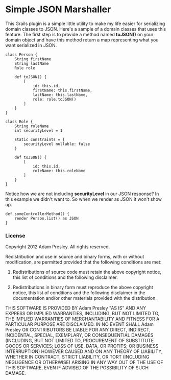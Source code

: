 # Simple JSON Marshaller

This Grails plugin is a simple little utility to make my life easier for serializing
domain classes to JSON. Here's a sample of a domain classes that uses this feature. 
The first step is to provide a method named **toJSON()** on your domain object and 
have this method return a map representing what you want serialized in JSON.

```
class Person {
	String firstName
	String lastName
	Role role

	def toJSON() {
		[
			id: this.id,
			firstName: this.firstName,
			lastName: this.lastName,
			role: role.toJSON()
		]
	}
}

class Role {
	String roleName
	int securityLevel = 1

	static constraints = {
		securityLevel nullable: false
	}

	def toJSON() {
		[
			id: this.id,
			roleName: this.roleName
		]
	}
}
```

Notice how we are not including **securityLevel** in our JSON response? In this
example we didn't want to. So when we render as JSON it won't show up.

```
def someControllerMethod() {
	render Person.list() as JSON
}
```

### License
Copyright 2012 Adam Presley. All rights reserved.

Redistribution and use in source and binary forms, with or without
modification, are permitted provided that the following conditions are met:

1. Redistributions of source code must retain the above copyright notice, this
   list of conditions and the following disclaimer.

2. Redistributions in binary form must reproduce the above copyright notice,
   this list of conditions and the following disclaimer in the documentation
   and/or other materials provided with the distribution.

THIS SOFTWARE IS PROVIDED BY Adam Presley "AS IS" AND ANY EXPRESS OR IMPLIED
WARRANTIES, INCLUDING, BUT NOT LIMITED TO, THE IMPLIED WARRANTIES OF
MERCHANTABILITY AND FITNESS FOR A PARTICULAR PURPOSE ARE DISCLAIMED. IN NO
EVENT SHALL Adam Presley OR CONTRIBUTORS BE LIABLE FOR ANY DIRECT, INDIRECT,
INCIDENTAL, SPECIAL, EXEMPLARY, OR CONSEQUENTIAL DAMAGES (INCLUDING, BUT NOT
LIMITED TO, PROCUREMENT OF SUBSTITUTE GOODS OR SERVICES; LOSS OF USE, DATA, OR
PROFITS; OR BUSINESS INTERRUPTION) HOWEVER CAUSED AND ON ANY THEORY OF
LIABILITY, WHETHER IN CONTRACT, STRICT LIABILITY, OR TORT (INCLUDING NEGLIGENCE
OR OTHERWISE) ARISING IN ANY WAY OUT OF THE USE OF THIS SOFTWARE, EVEN IF
ADVISED OF THE POSSIBILITY OF SUCH DAMAGE.

